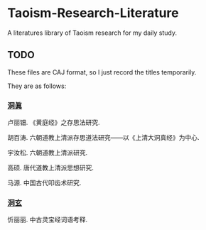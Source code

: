 # Taoism-Research-Literature
A literatures library of Taoism research for my daily study. 
## TODO
These files are CAJ format, so I just record the titles temporarily. 

They are as follows: 
### [洞眞](三洞/洞眞)
卢丽钿. 《黄庭经》之存思法研究. 

胡百涛. 六朝道教上清派存思道法研究——以《上清大洞真经》为中心. 

宇汝松. 六朝道教上清派研究.

高硕. 唐代道教上清派思想研究. 

马源. 中国古代叩齿术研究. 
### [洞玄](三洞/洞玄)
忻丽丽. 中古灵宝经词语考释. 
